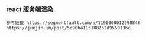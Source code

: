 ### react 服务端渲染

`
参考链接
https://segmentfault.com/a/1190000012998848
https://juejin.im/post/5c90b4115188252d9559136c
`
